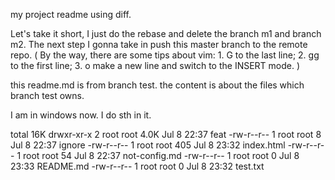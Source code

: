 my project
readme using diff.

Let's take it short, I just do the rebase and delete the branch m1 and branch m2. The next step I gonna take in push this master branch to the remote repo.
(
  By the way, there are some tips about vim:
    1. G to the last line;
    2. gg to the first line;
    3. o make a new line and switch to the INSERT mode.
)

this readme.md is from branch test.
the content is about the files which branch test owns.

I am in windows now.
I do sth in it.

total 16K
drwxr-xr-x 2 root root 4.0K Jul  8 22:37 feat
-rw-r--r-- 1 root root    8 Jul  8 22:37 ignore
-rw-r--r-- 1 root root  405 Jul  8 23:32 index.html
-rw-r--r-- 1 root root   54 Jul  8 22:37 not-config.md
-rw-r--r-- 1 root root    0 Jul  8 23:33 README.md
-rw-r--r-- 1 root root    0 Jul  8 23:32 test.txt

